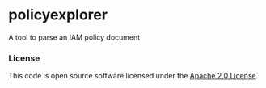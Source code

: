 # policyexplorer

A tool to parse an IAM policy document.

### License

This code is open source software licensed under the [Apache 2.0 License]("http://www.apache.org/licenses/LICENSE-2.0.html").
